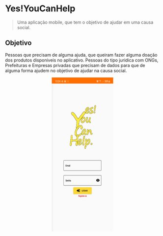 # Yes!YouCanHelp
> Uma aplicação mobile, que tem o objetivo de ajudar em uma causa social.

## Objetivo
Pessoas que precisam de alguma ajuda, que queiram fazer alguma doação dos produtos disponiveis no aplicativo.
Pessoas do tipo juridica com ONGs, Prefeituras e Empresas privadas que precisam de dados para que de alguma forma ajudem no objetivo de ajudar na causa social.

<div style="display: flex; width: 100%; justify-content: center" >
    <img src="fotosreadme/login_image.jpg"
     alt="login screen"
     width="200" height="500" />
</div>